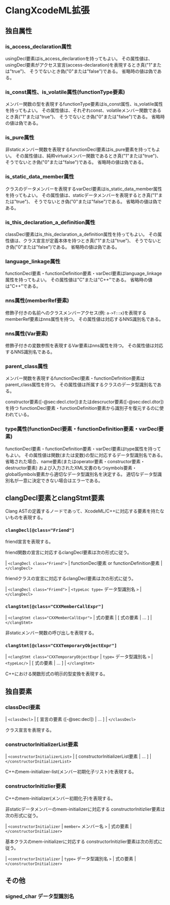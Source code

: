 ClangXcodeML拡張
================

## 独自属性

### is\_access\_declaration属性

usingDecl要素はis\_access\_declarationを持ってもよい。
その属性値は、usingDecl要素がアクセス宣言(access-declaration)を表現するとき真("1"または"true")、
そうでないとき偽("0"または"false")である。
省略時の値は偽である。

### is\_const属性、is\_volatile属性(functionType要素)

メンバー関数の型を表現するfunctionType要素はis\_const属性、is\_volatile属性を持ってもよい。
その属性値は、それぞれconst、volatileメンバー関数であるとき真("1"または"true")、
そうでないとき偽("0"または"false")である。
省略時の値は偽である。

### is\_pure属性

非staticメンバー関数を表現するfunctionDecl要素はis\_pure要素を持ってもよい。
その属性値は、純粋virtualメンバー関数であるとき真("1"または"true")、
そうでないとき偽("0"または"false")である。
省略時の値は偽である。

### is\_static\_data\_member属性

クラスのデータメンバーを表現するvarDecl要素はis\_static\_data\_member属性を持ってもよい。
その属性値は、staticデータメンバーを表現するとき真("1"または"true")、
そうでないとき偽("0"または"false")である。
省略時の値は偽である。

### is\_this\_declaration\_a\_definition属性

classDecl要素はis\_this\_declaration\_a\_definition属性を持ってもよい。
その属性値は、クラス宣言が定義本体を持つとき真("1"または"true")、
そうでないとき偽("0"または"false")である。
省略時の値は偽である。

### language\_linkage属性

functionDecl要素・functionDefinition要素・varDecl要素はlanguage\_linkage属性を持ってもよい。
その属性値は"C"または"C++"である。
省略時の値は"C++"である。

### nns属性(memberRef要素)

修飾子付きの名前へのクラスメンバーアクセス(例: `a->T::x`)を表現するmemberRef要素はnns属性を持つ。
その属性値は対応するNNS識別名である。

### nns属性(Var要素)

修飾子付きの変数参照を表現するVar要素はnns属性を持つ。
その属性値は対応するNNS識別名である。

### parent\_class属性

メンバー関数を表現するfunctionDecl要素・functionDefinition要素はparent\_class属性を持つ。
その属性値は所属するクラスのデータ型識別名である。

constructor要素([-@sec:decl.ctor])またはdescructor要素([-@sec:decl.dtor])を持つ
functionDecl要素・functionDefinition要素から識別子を復元するのに使われている。

### type属性(functionDecl要素・functionDefinition要素・varDecl要素)

functionDecl要素・functionDefinition要素・varDecl要素はtype属性を持ってもよい。
その属性値は関数(または変数)の型に対応するデータ型識別名である。
省略された場合、name要素(またはoperator要素・constructor要素・destructor要素)
および入力されたXML文書のもつsymbols要素・globalSymbols要素から適切なデータ型識別名を決定する。
適切なデータ型識別名が一意に決定できない場合はエラーである。

## clangDecl要素とclangStmt要素

Clang ASTの定義するノードであって、XcodeML/C++に対応する要素を持たないものを表現する。

### `clangDecl[@class="Friend"]`

friend宣言を表現する。

friend関数の宣言に対応するclangDecl要素は次の形式に従う。

| `<clangDecl class="Friend">`
|    functionDecl要素 or functionDefinition要素
| `</clangDecl>`

friendクラスの宣言に対応するclangDecl要素は次の形式に従う。

| `<clangDecl class="Friend">`
|   `<typeLoc type=` データ型識別名 `>`
| `</clangDecl>`

### `clangStmt[@class="CXXMemberCallExpr"]`

| `<clangStmt class="CXXMemberCallExpr">`
|   式の要素
|   [ 式の要素
|    ... ]
| `</clangStmt>`

非staticメンバー関数の呼び出しを表現する。

### `clangStmt[@class="CXXTemporaryObjectExpr"]`

| `<clangStmt class="CXXTemporaryObjectExpr`
|   `type=` データ型識別名 `>`
|   `<typeLoc/>`
|   [ 式の要素
|     ... ]
| `</clangStmt>`

C++における関数形式の明示的型変換を表現する。

## 独自要素

### classDecl要素

| `<classDecl>`
|   [ 宣言の要素 ([-@sec:decl])
|   ... ]
| `</classDecl>`

クラス宣言を表現する。

### constructorInitializerList要素

| `<constructorInitializerList>`
|   [ constructorInitializerList要素
|   ... ]
| `</constructorInitializerList>`

C++のmem-initializer-list(メンバー初期化子リスト)を表現する。

### constructorInitizlier要素

C++のmem-initializer(メンバー初期化子)を表現する。

非staticデータメンバーのmem-initializerに対応する
constructorInitizlier要素は次の形式に従う。

| `<constructorInitializer`
|   `member=` メンバー名 `>`
|   式の要素
| `</constructorInitializer>`

基本クラスのmem-initializerに対応する
constructorInitizlier要素は次の形式に従う。

| `<constructorInitializer`
|   `type=` データ型識別名 `>`
|   式の要素
| `</constructorInitializer>`

## その他

### signed\_char データ型識別名
